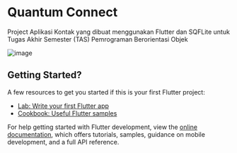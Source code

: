 # Quantum Connect

Project Aplikasi Kontak yang dibuat menggunakan Flutter dan SQFLite untuk Tugas Akhir Semester (TAS) Pemrograman Berorientasi Objek

![image](https://github.com/Yuzuru07/Kontak/assets/109451963/2268d402-cd7b-4c7b-a970-17ea11e98fce)

## Getting Started?


A few resources to get you started if this is your first Flutter project:

- [Lab: Write your first Flutter app](https://docs.flutter.dev/get-started/codelab)
- [Cookbook: Useful Flutter samples](https://docs.flutter.dev/cookbook)

For help getting started with Flutter development, view the
[online documentation](https://docs.flutter.dev/), which offers tutorials,
samples, guidance on mobile development, and a full API reference.
